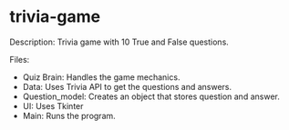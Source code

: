 # trivia-game
Description: Trivia game with 10 True and False questions. 

Files:
 - Quiz Brain: Handles the game mechanics.
 - Data: Uses Trivia API to get the questions and answers.
 - Question_model: Creates an object that stores question and answer.
 - UI: Uses Tkinter 
 - Main: Runs the program.
